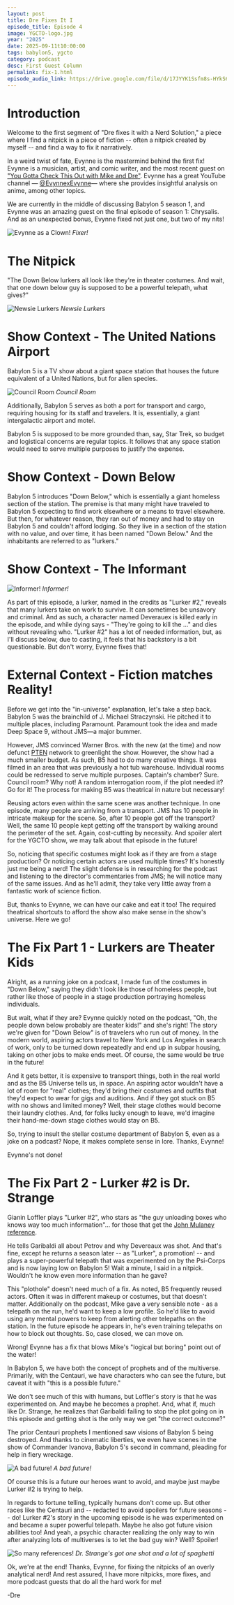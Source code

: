```yaml
---
layout: post
title: Dre Fixes It I
episode_title: Episode 4
image: YGCTO-logo.jpg
year: "2025"
date: 2025-09-11t10:00:00
tags: babylon5, ygcto
category: podcast
desc: First Guest Column
permalink: fix-1.html
episode_audio_link: https://drive.google.com/file/d/17JYYK1Ssfm8s-HYkS6GnRbrIZVNJ6bam/view?usp=sharing
---
```


# Introduction
Welcome to the first segment of "Dre fixes it with a Nerd Solution," a piece where I find a nitpick in a piece of fiction -- often a nitpick created by myself -- and find a way to fix it narratively.

In a weird twist of fate, Evynne is the mastermind behind the first fix! Evynne is a musician, artist, and comic writer, and the most recent guest on <a href="https://slatron.github.io/ygcto-4.html" target="_blank">"You Gotta Check This Out with Mike and Dre"</a>. Evynne has a great YouTube channel — <a href="https://www.youtube.com/@EvynnexEvynne" target="_blank">@EvynnexEvynne</a>— where she provides insightful analysis on anime, among other topics.

We are currently in the middle of discussing Babylon 5 season 1, and Evynne was an amazing guest on the final episode of season 1: Chrysalis. And as an unexpected bonus, Evynne fixed not just one, but two of my nits!

<div class="image-plus-caption">
<img src="/ms_assets/images/albums/evynne-full.jpg" alt="Evynne as a Clown!">
<em>Fixer!</em>
</div>

# The Nitpick

"The Down Below lurkers all look like they're in theater costumes. And wait, that one down below guy is supposed to be a powerful telepath, what gives?"

<div class="image-plus-caption">
<img src="/ms_assets/images/bab5/fix1/newsie-lurkers.png" alt="Newsie Lurkers">
<em>Newsie Lurkers</em>
</div>

# Show Context - The United Nations Airport

Babylon 5 is a TV show about a giant space station that houses the future equivalent of a United Nations, but for alien species.

<div class="image-plus-caption">
<img src="/ms_assets/images/bab5/fix1/council-room.png" alt="Council Room">
<em>Council Room</em>
</div>

Additionally, Babylon 5 serves as both a port for transport and cargo, requiring housing for its staff and travelers. It is, essentially, a giant intergalactic airport and motel.

Babylon 5 is supposed to be more grounded than, say, Star Trek, so budget and logistical concerns are regular topics. It follows that any space station would need to serve multiple purposes to justify the expense.

# Show Context - Down Below

Babylon 5 introduces "Down Below," which is essentially a giant homeless section of the station. The premise is that many might have traveled to Babylon 5 expecting to find work elsewhere or a means to travel elsewhere. But then, for whatever reason, they ran out of money and had to stay on Babylon 5 and couldn't afford lodging. So they live in a section of the station with no value, and over time, it has been named "Down Below." And the inhabitants are referred to as "lurkers."

# Show Context - The Informant

<div class="image-plus-caption">
<img src="/ms_assets/images/bab5/fix1/informant.png" alt="Informer!">
<em>Informer!</em>
</div>

As part of this episode, a lurker, named in the credits as "Lurker #2," reveals that many lurkers take on work to survive. It can sometimes be unsavory and criminal. And as such, a character named Deverauex is killed early in the episode, and while dying says - "They're going to kill the ..." and dies without revealing who. "Lurker #2" has a lot of needed information, but, as I'll discuss below, due to casting, it feels that his backstory is a bit questionable. But don't worry, Evynne fixes that!

# External Context - Fiction matches Reality!

Before we get into the "in-universe" explanation, let's take a step back. Babylon 5 was the brainchild of J. Michael Straczynski. He pitched it to multiple places, including Paramount. Paramount took the idea and made Deep Space 9, without JMS—a major bummer.

However, JMS convinced Warner Bros. with the new (at the time) and now defunct <a target="_blank" href="https://en.wikipedia.org/wiki/Prime_Time_Entertainment_Network">PTEN</a> network to greenlight the show. However, the show had a much smaller budget. As such, B5 had to do many creative things. It was filmed in an area that was previously a hot tub warehouse. Individual rooms could be redressed to serve multiple purposes. Captain's chamber? Sure. Council room? Why not! A random interrogation room, if the plot needed it? Go for it! The process for making B5 was theatrical in nature but necessary!

Reusing actors even within the same scene was another technique. In one episode, many people are arriving from a transport. JMS has 10 people in intricate makeup for the scene. So, after 10 people got off the transport? Well, the same 10 people kept getting off the transport by walking around the perimeter of the set. Again, cost-cutting by necessity. And spoiler alert for the YGCTO show, we may talk about that episode in the future!

So, noticing that specific costumes might look as if they are from a stage production? Or noticing certain actors are used multiple times? It's honestly just me being a nerd! The slight defense is in researching for the podcast and listening to the director's commentaries from JMS; he will notice many of the same issues. And as he'll admit, they take very little away from a fantastic work of science fiction.

But, thanks to Evynne, we can have our cake and eat it too! The required theatrical shortcuts to afford the show also make sense in the show's universe. Here we go!

# The Fix Part 1 - Lurkers are Theater Kids

Alright, as a running joke on a podcast, I made fun of the costumes in "Down Below," saying they didn't look like those of homeless people, but rather like those of people in a stage production portraying homeless individuals.

But wait, what if they are? Evynne quickly noted on the podcast, "Oh, the people down below probably are theater kids!" and she's right! The story we're given for "Down Below" is of travelers who run out of money. In the modern world, aspiring actors travel to New York and Los Angeles in search of work, only to be turned down repeatedly and end up in subpar housing, taking on other jobs to make ends meet. Of course, the same would be true in the future!

And it gets better, it is expensive to transport things, both in the real world and as the B5 Universe tells us, in space. An aspiring actor wouldn't have a lot of room for "real" clothes; they'd bring their costumes and outfits that they'd expect to wear for gigs and auditions. And if they got stuck on B5 with no shows and limited money? Well, their stage clothes would become their laundry clothes. And, for folks lucky enough to leave, we'd imagine their hand-me-down stage clothes would stay on B5.

So, trying to insult the stellar costume department of Babylon 5, even as a joke on a podcast? Nope, it makes complete sense in lore. Thanks, Evynne!

Evynne's not done!

# The Fix Part 2 - Lurker #2 is Dr. Strange

Gianin Loffler plays "Lurker #2", who stars as "the guy unloading boxes who knows way too much information"... for those that get the <a href="https://www.youtube.com/watch?v=LT5AlzCma7A" target="_blank">John Mulaney reference</a>.

He tells Garibaldi all about Petrov and why Devereaux was shot. And that's fine, except he returns a season later -- as "Lurker", a promotion! -- and plays a super-powerful telepath that was experimented on by the Psi-Corps and is now laying low on Babylon 5! Wait a minute, I said in a nitpick. Wouldn't he know even more information than he gave?

This "plothole" doesn't need much of a fix. As noted, B5 frequently reused actors. Often it was in different makeup or costumes, but that doesn't matter. Additionally on the podcast, Mike gave a very sensible note - as a telepath on the run, he'd want to keep a low profile. So he'd like to avoid using any mental powers to keep from alerting other telepaths on the station. In the future episode he appears in, he's even training telepaths on how to block out thoughts. So, case closed, we can move on.

Wrong! Evynne has a fix that blows Mike's "logical but boring" point out of the water!

In Babylon 5, we have both the concept of prophets and of the multiverse. Primarily, with the Centauri, we have characters who can see the future, but caveat it with "this is a possible future."

We don't see much of this with humans, but Loffler's story is that he was experimented on. And maybe he becomes a prophet. And, what if, much like Dr. Strange, he realizes that Garibaldi failing to stop the plot going on in this episode and getting shot is the only way we get "the correct outcome?"

The prior Centauri prophets I mentioned saw visions of Babylon 5 being destroyed. And thanks to cinematic liberties, we even have scenes in the show of Commander Ivanova, Babylon 5's second in command, pleading for help in fiery wreckage.

<div class="image-plus-caption">
<img src="/ms_assets/images/bab5/fix1/ivanonva-dying.png" alt="A bad future!">
<em>A bad future!</em>
</div>

Of course this is a future our heroes want to avoid, and maybe just maybe Lurker #2 is trying to help.

In regards to fortune telling, typically humans don't come up. But other races like the Centauri and -- redacted to avoid spoilers for future seasons -- do! Lurker #2's story in the upcoming episode is he was experimented on and became a super powerful telepath. Maybe he also got future vision abilities too! And yeah, a psychic character realizing the only way to win after analyzing lots of multiverses is to let the bad guy win? Well? Spoiler!

<div class="image-plus-caption">
<img src="/ms_assets/images/bab5/fix1/dr-strange.png" alt="So many references!">
<em>Dr. Strange's got one shot and a lot of spaghetti</em>
</div>

Ok, we're at the end! Thanks, Evynne, for fixing the nitpicks of an overly analytical nerd! And rest assured, I have more nitpicks, more fixes, and more podcast guests that do all the hard work for me!

-Dre




